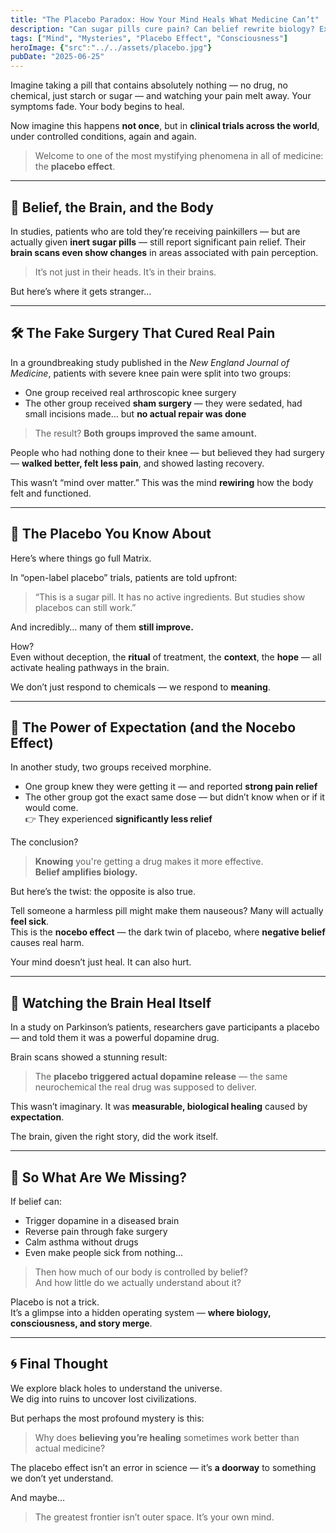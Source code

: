 ```yaml
---
title: "The Placebo Paradox: How Your Mind Heals What Medicine Can’t"
description: "Can sugar pills cure pain? Can belief rewrite biology? Explore the awe-inspiring mystery of the placebo effect and what it reveals about the hidden powers of the human body."
tags: ["Mind", "Mysteries", "Placebo Effect", "Consciousness"]
heroImage: {"src":"../../assets/placebo.jpg"}
pubDate: "2025-06-25"
---
```


Imagine taking a pill that contains absolutely nothing — no drug, no chemical, just starch or sugar — and watching your pain melt away. Your symptoms fade. Your body begins to heal.

Now imagine this happens **not once**, but in **clinical trials across the world**, under controlled conditions, again and again.

> Welcome to one of the most mystifying phenomena in all of medicine: the **placebo effect**.

---

## 🧠 Belief, the Brain, and the Body

In studies, patients who are told they’re receiving painkillers — but are actually given **inert sugar pills** — still report significant pain relief. Their **brain scans even show changes** in areas associated with pain perception.

> It’s not just in their heads. It’s in their brains.

But here’s where it gets stranger...

---

## 🛠️ **The Fake Surgery That Cured Real Pain**

In a groundbreaking study published in the *New England Journal of Medicine*, patients with severe knee pain were split into two groups:

- One group received real arthroscopic knee surgery  
- The other group received **sham surgery** — they were sedated, had small incisions made... but **no actual repair was done**

> The result? **Both groups improved the same amount.**

People who had nothing done to their knee — but believed they had surgery — **walked better, felt less pain**, and showed lasting recovery.

This wasn’t “mind over matter.” This was the mind **rewiring** how the body felt and functioned.

---

## 💊 **The Placebo You Know About**

Here’s where things go full Matrix.

In “open-label placebo” trials, patients are told upfront:  
> “This is a sugar pill. It has no active ingredients. But studies show placebos can still work.”

And incredibly… many of them **still improve.**

How?  
Even without deception, the **ritual** of treatment, the **context**, the **hope** — all activate healing pathways in the brain.

We don’t just respond to chemicals — we respond to **meaning**.

---

## 💉 **The Power of Expectation (and the Nocebo Effect)**

In another study, two groups received morphine.

- One group knew they were getting it — and reported **strong pain relief**  
- The other group got the exact same dose — but didn’t know when or if it would come.  
  👉 They experienced **significantly less relief**

The conclusion?  
> **Knowing** you're getting a drug makes it more effective.  
> **Belief amplifies biology.**

But here’s the twist: the opposite is also true.

Tell someone a harmless pill might make them nauseous? Many will actually **feel sick**.  
This is the **nocebo effect** — the dark twin of placebo, where **negative belief** causes real harm.

Your mind doesn’t just heal. It can also hurt.

---

## 🧠 **Watching the Brain Heal Itself**

In a study on Parkinson’s patients, researchers gave participants a placebo — and told them it was a powerful dopamine drug.

Brain scans showed a stunning result:  
> The **placebo triggered actual dopamine release** — the same neurochemical the real drug was supposed to deliver.

This wasn’t imaginary. It was **measurable, biological healing** caused by **expectation**.

The brain, given the right story, did the work itself.

---

## 🧩 So What Are We Missing?

If belief can:
- Trigger dopamine in a diseased brain  
- Reverse pain through fake surgery  
- Calm asthma without drugs  
- Even make people sick from nothing...

> Then how much of our body is controlled by belief?  
> And how little do we actually understand about it?

Placebo is not a trick.  
It’s a glimpse into a hidden operating system — **where biology, consciousness, and story merge**.

---

## 🌀 Final Thought

We explore black holes to understand the universe.  
We dig into ruins to uncover lost civilizations.

But perhaps the most profound mystery is this:

> Why does **believing you’re healing** sometimes work better than actual medicine?

The placebo effect isn’t an error in science — it’s **a doorway** to something we don’t yet understand.

And maybe…  
> The greatest frontier isn’t outer space. It’s your own mind.

